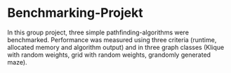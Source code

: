 # Benchmarking-Projekt

In this group project, three simple pathfinding-algorithms were benchmarked.
Performance was measured using three criteria (runtime, allocated memory and algorithm output)
and in three graph classes (Klique with random weights, grid with random weights, grandomly generated maze).
